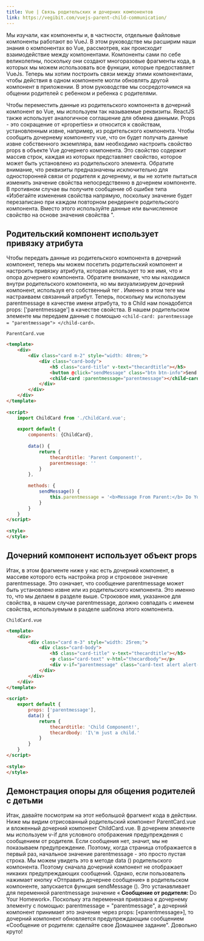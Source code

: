 ```yaml
---
title: Vue | Связь родительских и дочерних компонентов
link: https://vegibit.com/vuejs-parent-child-communication/
---
```


Мы изучали, как компоненты и, в частности, отдельные файловые компоненты работают во VueJ. В этом руководстве мы расширим наши знания о компонентах во Vue, рассмотрев, как происходит взаимодействие между компонентами. Компоненты сами по себе великолепны, поскольку они создают многоразовые фрагменты кода, в которых мы можем использовать все функции, которые предоставляет VueJs. Теперь мы хотим построить связи между этими компонентами, чтобы действия в одном компоненте могли обновлять другой компонент в приложении. В этом руководстве мы сосредоточимся на общении родителей с ребенком и ребенка с родителями.

Чтобы переместить данные из родительского компонента в дочерний компонент во Vue, мы используем так называемые реквизиты. ReactJS также использует аналогичное соглашение для обмена данными. Props - это сокращение от «properties» и относится к свойствам, установленным извне, например, из родительского компонента. Чтобы сообщить дочернему компоненту vue, что он будет получать данные извне собственного экземпляра, вам необходимо настроить свойство props в объекте Vue дочернего компонента. Это свойство содержит массив строк, каждая из которых представляет свойство, которое может быть установлено из родительского элемента. Обратите внимание, что реквизиты предназначены исключительно для односторонней связи от родителя к дочернему, и вы не хотите пытаться изменить значение свойства непосредственно в дочернем компоненте. В противном случае вы получите сообщение об ошибке типа «Избегайте изменения свойства напрямую, поскольку значение будет перезаписано при каждом повторном рендеринге родительского компонента. Вместо этого используйте данные или вычисленное свойство на основе значения свойства ".

## Родительский компонент использует привязку атрибута

Чтобы передать данные из родительского компонента в дочерний компонент, теперь мы можем посетить родительский компонент и настроить привязку атрибута, которая использует то же имя, что и опора дочернего компонента. Обратите внимание, что мы находимся внутри родительского компонента, но мы визуализируем дочерний компонент, используя его собственный тег <child-card>. Именно в этом теге мы настраиваем связанный атрибут. Теперь, поскольку мы используем parentmessage в качестве имени атрибута, то в Child нам понадобятся props: ['parentmessage'] в качестве свойства. В нашем родительском элементе мы передаем данные с помощью `<child-card: parentmessage = "parentmessage"> </child-card>`.

```
ParentCard.vue
```

```html
<template>
    <div>
        <div class="card m-2" style="width: 40rem;">
            <div class="card-body">
                <h5 class="card-title" v-text="thecardtitle"></h5>
                <button @click="sendMessage" class="btn btn-info">Send Child A Message</button>
                <child-card :parentmessage="parentmessage"></child-card>
            </div>
        </div>
    </div>
</template>
 
<script>
    import ChildCard from './ChildCard.vue';
 
    export default {
        components: {ChildCard},
 
        data() {
            return {
                thecardtitle: 'Parent Component!',
                parentmessage: ''
            }
        },
 
        methods: {
            sendMessage() {
                this.parentmessage = '<b>Message From Parent:</b> Do Your Homework'
            }
        }
    }
</script>
 
<style>
</style>
```

## Дочерний компонент использует объект props

Итак, в этом фрагменте ниже у нас есть дочерний компонент, в массиве которого есть настройка prop и строковое значение parentmessage. Это означает, что сообщение parentmessage может быть установлено извне или из родительского компонента. Это именно то, что мы делаем в разделе выше. Строковое имя, указанное для свойства, в нашем случае parentmessage, должно совпадать с именем свойства, используемым в разделе шаблона этого компонента.

```
ChildCard.vue
```

```html
<template>
    <div>
        <div class="card m-3" style="width: 25rem;">
            <div class="card-body">
                <h5 class="card-title" v-text="thecardtitle"></h5>
                <p class="card-text" v-html="thecardbody"></p>
                <div v-if="parentmessage" class="card-text alert alert-warning" v-html="parentmessage"></div>
            </div>
        </div>
    </div>
</template>
 
<script>
    export default {
        props: ['parentmessage'],
        data() {
            return {
                thecardtitle: 'Child Component!',
                thecardbody: 'I\'m just a child.'
            }
        }
    }
</script>
 
<style>
</style>
```

## Демонстрация опоры для общения родителей с детьми

Итак, давайте посмотрим на этот небольшой фрагмент кода в действии. Ниже мы видим отрисованный родительский компонент ParentCard.vue и вложенный дочерний компонент ChildCard.vue. В дочернем элементе мы используем v-if для условного отображения предупреждения с сообщением от родителя. Если сообщения нет, значит, мы не показываем предупреждение. Поэтому, когда страница отображается в первый раз, начальное значение parentmessage - это просто пустая строка. Мы можем увидеть это в методе data () родительского компонента. Поэтому сначала дочерний компонент не отображает никаких предупреждающих сообщений. Однако, если пользователь нажимает кнопку «Отправить дочернее сообщение» в родительском компоненте, запускается функция sendMessage (). Это устанавливает для переменной parentmessage значение «<b> Сообщение от родителя: </b> Do Your Homework». Поскольку эта переменная привязана к дочернему элементу с помощью: parentmessage = "parentmessage", а дочерний компонент принимает это значение через props: [«parentmessage»], то дочерний компонент обновляется предупреждающим сообщением «Сообщение от родителя: сделайте свое Домашнее задание". Довольно круто!

